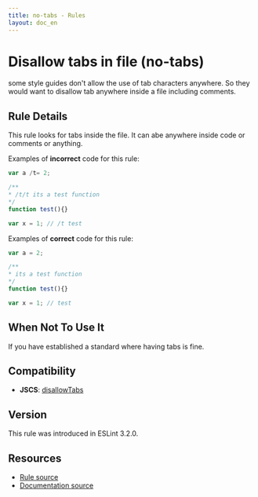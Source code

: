 ```yaml
---
title: no-tabs - Rules
layout: doc_en
---
```

<!-- Note: No pull requests accepted for this file. See README.md in the root directory for details. -->

# Disallow tabs in file (no-tabs)

some style guides don't allow the use of tab characters anywhere. So they would want to disallow tab anywhere inside a file including comments.

## Rule Details

This rule looks for tabs inside the file. It can abe anywhere inside code or comments or anything.

Examples of **incorrect** code for this rule:

```js
var a /t= 2;

/**
* /t/t its a test function
*/
function test(){}

var x = 1; // /t test
```

Examples of **correct** code for this rule:

```js
var a = 2;

/**
* its a test function
*/
function test(){}

var x = 1; // test
```

## When Not To Use It

If you have established a standard where having tabs is fine.

## Compatibility

* **JSCS**: [disallowTabs](http://jscs.info/rule/disallowTabs)

## Version

This rule was introduced in ESLint 3.2.0.

## Resources

* [Rule source](https://github.com/eslint/eslint/tree/master/lib/rules/no-tabs.js)
* [Documentation source](https://github.com/eslint/eslint/tree/master/docs/rules/no-tabs.md)
